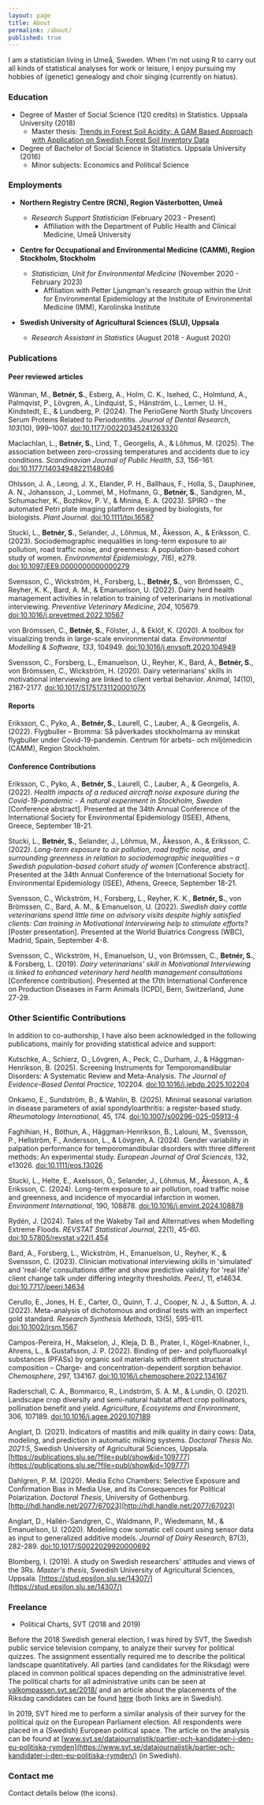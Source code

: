 ```yaml
---
layout: page
title: About
permalink: /about/
published: true
---
```

I am a statistician living in Umeå, Sweden. When I'm not using R to carry out all kinds of statistical analyses for work or leisure, I enjoy pursuing my hobbies of (genetic) genealogy and choir singing (currently on hiatus).

### Education
- Degree of Master of Social Science (120 credits) in Statistics. Uppsala University (2018)
	- Master thesis: [Trends in Forest Soil Acidity: A GAM Based Approach with Application on Swedish Forest Soil Inventory Data](http://www.diva-portal.org/smash/record.jsf?pid=diva2%3A1215453&dswid=3979)
- Degree of Bachelor of Social Science in Statistics. Uppsala University (2016)
	- Minor subjects: Economics and Political Science

### Employments

- **Northern Registry Centre (RCN), Region Västerbotten, Umeå**
  - *Research Support Statistician* (February 2023 - Present)
    - Affiliation with the Department of Public Health and Clinical Medicine, Umeå University

 - **Centre for Occupational and Environmental Medicine (CAMM), Region Stockholm, Stockholm**
   - *Statistician, Unit for Environmental Medicine* (November 2020 - February 2023)
     - Affiliation with Petter Ljungman's research group within the Unit for Environmental Epidemiology at the Institute of Environmental Medicine (IMM), Karolinska Institute

- **Swedish University of Agricultural Sciences (SLU), Uppsala** 
  - *Research Assistant in Statistics* (August 2018 - August 2020)

### Publications

#### Peer reviewed articles

Wänman, M., **Betnér, S.**, Esberg, A., Holm, C. K., Isehed, C., Holmlund, A., Palmqvist, P., Lövgren, A., Lindquist, S., Hänström, L., Lerner, U. H., Kindstedt, E., & Lundberg, P. (2024). The PerioGene North Study Uncovers Serum Proteins Related to Periodontitis. *Journal of Dental Research*, *103*(10), 999–1007. [doi:10.1177/00220345241263320](https://doi.org/10.1177/00220345241263320)

Maclachlan, L., **Betnér, S.**, Lind, T., Georgelis, A., & Lõhmus, M. (2025). The association between zero-crossing temperatures and accidents due to icy conditions. *Scandinavian Journal of Public Health*, *53*, 156–161. [doi:10.1177/14034948221148046](https://doi.org/10.1177/14034948221148046)

Ohlsson, J. A., Leong, J. X., Elander, P. H., Ballhaus, F., Holla, S., Dauphinee, A. N., Johansson, J., Lommel, M., Hofmann, G., **Betnér, S.**, Sandgren, M., Schumacher, K., Bozhkov, P. V., & Minina, E. A. (2023). SPIRO – the automated Petri plate imaging platform designed by biologists, for biologists. *Plant Journal*. [doi:10.1111/tpj.16587](https://doi.org/10.1111/tpj.16587)

Stucki, L., **Betnér, S.**, Selander, J., Lõhmus, M., Åkesson, A., & Eriksson, C. (2023). Sociodemographic inequalities in long-term exposure to air pollution, road traffic noise, and greenness: A population-based cohort study of women. *Environmental Epidemiology*, *7*(6), e279. [doi:10.1097/EE9.0000000000000279](https://doi.org/10.1097/EE9.0000000000000279)

Svensson, C., Wickström, H., Forsberg, L., **Betnér, S.**, von Brömssen, C., Reyher, K. K., Bard, A. M., & Emanuelson, U. (2022). Dairy herd health management activities in relation to training of veterinarians in motivational interviewing. *Preventive Veterinary Medicine*, *204*, 105679. [doi:10.1016/j.prevetmed.2022.10567](https://doi.org/10.1016/j.prevetmed.2022.10567) 

von Brömssen, C., **Betnér, S.**, Fölster, J., & Eklöf, K. (2020). A toolbox for visualizing trends in large-scale environmental data. *Environmental Modelling & Software*, *133*, 104949. [doi:10.1016/j.envsoft.2020.104949](http://doi.org/10.1016/j.envsoft.2020.104949)

Svensson, C., Forsberg, L., Emanuelson, U., Reyher, K., Bard, A., **Betnér, S.**, von Brömssen, C., Wickström, H. (2020). Dairy veterinarians’ skills in motivational interviewing are linked to client verbal behavior. *Animal*, *14*(10), 2167-2177. [doi:10.1017/S175173112000107X](http://doi.org/10.1017/S175173112000107X)

#### Reports

Eriksson, C., Pyko, A., **Betnér, S.**, Laurell, C., Lauber, A., & Georgelis, A. (2022). Flygbuller – Bromma: Så påverkades stockholmarna av minskat flygbuller under Covid-19-pandemin. Centrum för arbets- och miljömedicin (CAMM), Region Stockholm.

#### Conference Contributions

Eriksson, C., Pyko, A., **Betnér, S.**, Laurell, C., Lauber, A., & Georgelis, A. (2022). *Health impacts of a reduced aircraft noise exposure during the Covid-19-pandemic - A natural experiment in Stockholm, Sweden* [Conference abstract]. Presented at the 34th Annual Conference of the International Society for Environmental Epidemiology (ISEE), Athens, Greece, September 18-21.

Stucki, L., **Betnér, S.**, Selander, J., Lõhmus, M., Åkesson, A., & Eriksson, C. (2022). *Long-term exposure to air pollution, road traffic noise, and surrounding greenness in relation to sociodemographic inequalities – a Swedish population-based cohort study of women* [Conference abstract]. Presented at the 34th Annual Conference of the International Society for Environmental Epidemiology (ISEE), Athens, Greece, September 18-21.

Svensson, C., Wickström, H., Forsberg, L., Reyher, K. K., **Betnér, S.**, von Brömssen, C., Bard, A. M., & Emanuelson, U. (2022). *Swedish dairy cattle veterinarians spend little time on advisory visits despite highly satisfied clients: Can training in Motivational Interviewing help to stimulate efforts?* [Poster presentation]. Presented at the World Buiatrics Congress (WBC), Madrid, Spain, September 4-8.

Svensson, C., Wickström, H., Emanuelson, U., von Brömssen, C., **Betnér, S.**, & Forsberg, L. (2019). *Dairy veterinarians’ skill in Motivational Interviewing is linked to enhanced veterinary herd health management consultations* [Conference contribution]. Presented at the 17th International Conference on Production Diseases in Farm Animals (ICPD), Bern, Switzerland, June 27-29.

### Other Scientific Contributions

In addition to co-authorship, I have also been acknowledged in the following publications, mainly for providing statistical advice and support:

Kutschke, A., Schierz, O., Lövgren, A., Peck, C., Durham, J., & Häggman-Henrikson, B. (2025). Screening Instruments for Temporomandibular Disorders: A Systematic Review and Meta-Analysis. *The Journal of Evidence-Based Dental Practice*, 102204. [doi:10.1016/j.jebdp.2025.102204](https://doi.org/10.1016/j.jebdp.2025.102204)

Onkamo, E., Sundström, B., & Wahlin, B. (2025). Minimal seasonal variation in disease parameters of axial spondyloarthritis: a register-based study. *Rheumatology International*, 45, 174. [doi:10.1007/s00296-025-05913-4](https://doi.org/10.1007/s00296-025-05913-4)

Faghihian, H., Böthun, A., Häggman-Henrikson, B., Lalouni, M., Svensson, P., Hellström, F., Andersson, L., & Lövgren, A. (2024). Gender variability in palpation performance for temporomandibular disorders with three different methods: An experimental study. *European Journal of Oral Sciences*, 132, e13026. [doi:10.1111/eos.13026](https://doi.org/10.1111/eos.13026)

Stucki, L., Helte, E., Axelsson, Ö., Selander, J., Lõhmus, M., Åkesson, A., & Eriksson, C. (2024). Long-term exposure to air pollution, road traffic noise and greenness, and incidence of myocardial infarction in women. *Environment International*, 190, 108878. [doi:10.1016/j.envint.2024.108878](https://doi.org/10.1016/j.envint.2024.108878)

Rydén, J. (2024). Tales of the Wakeby Tail and Alternatives when Modelling Extreme Floods. *REVSTAT Statistical Journal*, 22(1), 45-60. [doi:10.57805/revstat.v22i1.454](https://doi.org/10.57805/revstat.v22i1.454)

Bard, A., Forsberg, L., Wickström, H., Emanuelson, U., Reyher, K., & Svensson, C. (2023). Clinician motivational interviewing skills in 'simulated' and 'real-life' consultations differ and show predictive validity for 'real life' client change talk under differing integrity thresholds. *PeerJ*, 11, e14634. [doi:10.7717/peerj.14634](https://doi.org/10.7717/peerj.14634)

Cerullo, E., Jones, H. E., Carter, O., Quinn, T. J., Cooper, N. J., & Sutton, A. J. (2022). Meta-analysis of dichotomous and ordinal tests with an imperfect gold standard. *Research Synthesis Methods*, 13(5), 595-611. [doi:10.1002/jrsm.1567](https://doi.org/10.1002/jrsm.1567)

Campos-Pereira, H., Makselon, J., Kleja, D. B., Prater, I., Kögel-Knabner, I., Ahrens, L., & Gustafsson, J. P. (2022). Binding of per- and polyfluoroalkyl substances (PFASs) by organic soil materials with different structural composition – Charge- and concentration-dependent sorption behavior. *Chemosphere*, 297, 134167. [doi:10.1016/j.chemosphere.2022.134167](https://doi.org/10.1016/j.chemosphere.2022.134167)

Raderschall, C. A., Bommarco, R., Lindström, S. A. M., & Lundin, O. (2021). Landscape crop diversity and semi-natural habitat affect crop pollinators, pollination benefit and yield. *Agriculture, Ecosystems and Environment*, 306, 107189. [doi:10.1016/j.agee.2020.107189](https://doi.org/10.1016/j.agee.2020.107189)

Anglart, D. (2021). Indicators of mastitis and milk quality in dairy cows: Data, modeling, and prediction in automatic milking systems. *Doctoral Thesis No. 2021:5*, Swedish University of Agricultural Sciences, Uppsala. [https://publications.slu.se/?file=publ/show&id=109777](https://publications.slu.se/?file=publ/show&id=109777)

Dahlgren, P. M. (2020). Media Echo Chambers: Selective Exposure and Confirmation Bias in Media Use, and its Consequences for Political Polarization. *Doctoral Thesis*, University of Gothenburg. [http://hdl.handle.net/2077/67023](http://hdl.handle.net/2077/67023)

Anglart, D., Hallén-Sandgren, C., Waldmann, P., Wiedemann, M., & Emanuelson, U. (2020). Modeling cow somatic cell count using sensor data as input to generalized additive models. *Journal of Dairy Research*, 87(3), 282-289. [doi:10.1017/S0022029920000692](https://doi.org/10.1017/S0022029920000692)

Blomberg, I. (2019). A study on Swedish researchers' attitudes and views of the 3Rs. *Master's thesis*, Swedish University of Agricultural Sciences, Uppsala. [https://stud.epsilon.slu.se/14307/](https://stud.epsilon.slu.se/14307/)

### Freelance

- Political Charts, SVT (2018 and 2019)

Before the 2018 Swedish general election, I was hired by SVT, the Swedish public service television company, to analyze their survey for political quizzes. The assignment essentially required me to describe the political landscape quantitatively. All parties (and candidates for the Riksdag) were placed in common political spaces depending on the administrative level. The political charts for all administrative units can be seen at [valkompassen.svt.se/2018/](https://valkompassen.svt.se/2018/) and an article about the placements of the Riksdag candidates can be found [here](https://www.svt.se/special/hur-lika-ar-kandidaterna-sina-partier/) (both links are in Swedish).

In 2019, SVT hired me to perform a similar analysis of their survey for the political quiz on the European Parliament election. All respondents were placed in a (Swedish) European political space. The article on the analysis can be found at [www.svt.se/datajournalistik/partier-och-kandidater-i-den-eu-politiska-rymden](https://www.svt.se/datajournalistik/partier-och-kandidater-i-den-eu-politiska-rymden/) (in Swedish). 

### Contact me

Contact details below (the icons).
